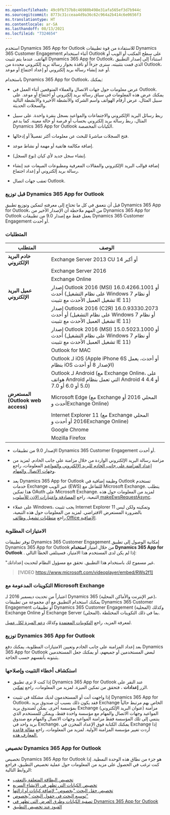 ```yaml
---
ms.openlocfilehash: 49c0fb737b8c46980b498e31afa565ef3d7b944c
ms.sourcegitcommit: 8773c31cceaa4d9a36c62c964a2b414c6e0656f3
ms.translationtype: HT
ms.contentlocale: ar-SA
ms.lasthandoff: 08/13/2021
ms.locfileid: "7324654"
---
```

استخدم Dynamics 365 App for Outlook للاستفادة من قوة تطبيقات Dynamics 365 Customer Engagement أثناء استخدام Outlook على سطح المكتب أو الويب أو الهاتف. عندما يتم تثبيت Dynamics 365 App for Outlook، استناداً إلى إصدار التطبيق الذي قمت بتثبيته، سترى جزءاً أو نافذة بجوار رسالة بريد إلكتروني محددة من Outlook، أو عند إنشاء رسالة بريد إلكتروني أو إعداد اجتماع أو موعد.

باستخدام Dynamics 365 App for Outlook، يمكنك:

- عرض معلومات حول جهات الاتصال والعملاء المتوقعين أثناء العمل في Outlook. يمكنك عرض هذه المعلومات في سياق رسالة بريد إلكتروني أو اجتماع أو موعد. على سبيل المثال، عرض أرقام الهواتف واسم الشركة والأنشطة الأخيرة والأنشطة التالية والسجلات الحديثة.

- ربط رسائل البريد الإلكتروني والاجتماعات والمواعيد بسجل بنقرة واحدة. على سبيل المثال، ربط رسالة بريد إلكتروني بحساب أو فرصة أو حالة معينة. كما يدعم Dynamics 365 App for Outlook الكيانات المخصصة.

- فتح السجلات مباشرةً للبحث عن معلومات أكثر تفصيلاً أو إدخالها.

- إضافة مكالمة هاتفية أو مهمة أو نشاط موعد.

- إنشاء سجل جديد لأي كيان (نوع السجل).

- إضافة قوالب البريد الإلكتروني والمقالات المعرفية ومطبوعات المبيعات عند إنشاء رسالة بريد إلكتروني أو إعداد اجتماع.

- تعقب جهات اتصال Outlook.

### <a name="before-you-deploy-the-dynamics-365-app-for-outlook"></a>قبل توزيع Dynamics 365 App for Outlook

قبل أن نتعمق في كل ما تحتاج إلى معرفته لتمكين وتوزيع تطبيق Dynamics 365 App for Outlook، من المهم ملاحظة أن الإصدار الأخير من Dynamics 365 App for Outlook يعمل فقط مع إصدار 9.0 من تطبيقات Dynamics 365 Customer Engagement أو أحدث.

### <a name="requirements"></a>المتطلبات

| **المتطلب**                   |    **الوصف**     |
|-----------------------------------|-----------------------------------|
| **خادم البريد الإلكتروني**                  | Exchange Server 2013 CU 14 أو أكبر |
|                                   | Exchange Server 2016          |
|                                   | Exchange Online               |
| **عميل البريد الإلكتروني**                  | إصدار Outlook 2016 (MSI) 16.0.4266.1001 أو أحدث (على نظام التشغيل Windows 7 أو نظام تشغيل العميل الأحدث مع تثبيت IE 11) |                   
|                                   | إصدار Outlook 2016 (C2R) 16.0.93330.2073 أو أحدث (على نظام التشغيل Windows 7 أو نظام تشغيل العميل الأحدث مع تثبيت IE 11)                  |
|                                   | إصدار Outlook 2016 (MSI) 15.0.5023.1000 أو أحدث (على نظام التشغيل Windows 7 أو نظام تشغيل العميل الأحدث مع تثبيت IE 11)                  |
|                                   | Outlook for MAC               |
|                                   | Outlook لـ iOS (Apple iPhone 6S أو أحدث، يعمل بنظام iOS الإصدار 8 أو أحدث)     |
|                                   | Outlook لـ Android (مع Exchange Online، على هواتف Android التي تعمل بنظام Android 4 4.4 أو 5.0 أو 6.0 أو 7.0)        |
| **المستعرض (Outlook web access)**  | Microsoft Edge (مع Exchange المحلي 2016 أو أحدث وExchange Online)              |
|                                   | Internet Explorer 11 (مع Exchange المحلي 2016 أو أحدث وExchange Online)   |
|                                   | Google Chrome                 |
|                                   | Mozilla Firefox               |


- الإصدار 9.0 من تطبيقات Dynamics 365 Customer Engagement أو أحدث.

- مزامنة رسالة البريد الإلكتروني الواردة من خلال مزامنة على جانب الخادم. لمزيد من المعلومات، راجع [‎إعداد المزامنة على جانب الخادم للبريد الإلكتروني والمواعيد وجهات الاتصال والمهام](/dynamics365/customer-engagement/admin/set-up-server-side-synchronization-of-email-appointments-contacts-and-tasks).

- يعد Dynamics 365 App for Outlook وظيفة إضافية في Outlook تستخدم خدمات Exchange عبر الويب (EWS) للتفاعل مع Microsoft Exchange. يتطلب هذا تمكين OAuth على Microsoft Exchange. لمزيد من المعلومات حول هذه التبعية، راجع [المصادقة واعتبارات الإذن للأسلوب makeEwsRequestAsync](/outlook/add-ins/web-services#authentication-and-permission-considerations-for-the-makeewsrequestasync-method).

- على عملاء Windows، يجب تثبيت Internet Explorer 11 وتمكينه ولكن ليس بالضرورة المستعرض الافتراضي. لمزيد من المعلومات حول هذه التبعية، راجع [متطلبات تشغيل وظائف Office الإضافية](/office/dev/add-ins/concepts/requirements-for-running-office-add-ins#client-requirements-windows-desktop-and-tablet).

### <a name="required-privileges"></a>الامتيازات المطلوبة

توفر تطبيقات Dynamics 365 Customer Engagement إمكانية الوصول إلى تطبيق Dynamics 365 App for Outlook من خلال امتياز **استخدام Dynamics 365 App for Outlook** . إذا لم يكن لدى المستخدم هذا الامتياز، فسيتلقى الخطأ التالي:

"غير مسموح لك باستخدام هذا التطبيق. تحقق مع مسؤول النظام لتحديث إعداداتك.

> [!VIDEO https://www.microsoft.com/videoplayer/embed/RWs2f1]

### <a name="supported-configurations-with-microsoft-exchange"></a>التكوينات المدعومة مع Microsoft Exchange

اعتباراً من تحديث ديسمبر 2016 لـ Dynamics 365 (عبر الإنترنت والأماكن المحلية)، يمكنك استخدام التطبيق مع أي مجموعة من تطبيقات Dynamics 365 Customer Engagement أو تطبيقات Dynamics 365 Customer Engagement (المحلية) وكذلك Exchange Online أو Exchange Server (المحلي)، بما في ذلك التكوينات المختلطة.

لمعرفة المزيد، راجع [التكوينات المعتمدة](/dynamics365/customer-engagement/outlook-app/deploy-dynamics-365-app-for-outlook#supported-configurations-with-microsoft-exchange) وكذلك [دعم الميزة لكل عميل](/dynamics365/customer-engagement/outlook-app/deploy-dynamics-365-app-for-outlook#feature-support-per-client).

### <a name="deploying-the-dynamics-365-app-for-outlook"></a>توزيع Dynamics 365 App for Outlook

بعد إعداد المزامنة على جانب الخادم وتعيين الامتيازات المطلوبة، يمكنك دفع Dynamics 365 App for Outlook لبعض المستخدمين أو جميعهم، أو يمكنك جعل المستخدمين يثبتونه بأنفسهم حسب الحاجة.

### <a name="troubleshooting-installation-problems"></a>استكشاف أخطاء التثبيت وإصلاحها

- إذا كنت لا ترى تطبيق Dynamics 365 App for Outlook عند النقر على الزر **إعدادات** ، فتحقق من تمكين الميزة. لمزيد من المعلومات، راجع [تمكين](/dynamics365/customer-engagement/outlook-app/deploy-dynamics-365-app-for-outlook#enable).

- إذا واجهت أنت أو المستخدمون لديك مشكلة في تثبيت Dynamics 365 App for Outlook، فقد يكون ذلك بسبب أن صندوق بريد Exchange الخاص بهم مرتبط حالياً بمؤسسة أخرى. يمكن لصندوق بريد Exchange (عنوان البريد الإلكتروني) مزامنة المواعيد وجهات الاتصال والمهام مع مؤسسة واحدة فقط، ويمكن للمستخدم الذي ينتمي إلى تلك المؤسسة فقط مزامنة المواعيد وجهات الاتصال والمهام مع صندوق بريد واحد في Exchange. يمكنك الكتابة فوق الإعداد المخزن في Exchange إذا أردت تغيير مؤسسة المزامنة الأولية. لمزيد من المعلومات، راجع [مقالة قاعدة المعارف هذه.](https://support.microsoft.com/help/3211627/incomingemailrejected-error-when-attempting-to-install-dynamics-365-app-for-outlook)

### <a name="customizing-the-dynamics-365-app-for-outlook"></a>تخصيص Dynamics 365 App for Outlook

تخصيص Dynamics 365 App for Outlook هو جزء من نطاق هذه الوحدة النمطية. إذا كنت ترغب في الحصول على مزيد من المعلومات حول عملية تخصيص التطبيق، فراجع الروابط التالية:

- [تخصيص البطاقة المتعلقة بالتعقب](/dynamics365/customer-engagement/outlook-app/customize-the-track-regarding-card)
- [تخصيص الكيانات التي تظهر في الإنشاء السريع](/dynamics365/customer-engagement/outlook-app/add-a-custom-entity-to-quick-create)
- [تخصيص حقل البحث "بخصوص" لإضافة كيانات أو إزالتها](/dynamics365/customer-engagement/outlook-app/enable-a-custom-entity-to-appear-in-the-regarding-lookup)
- [توسيع البحث في حقول البحث "بخصوص"](/dynamics365/customer-engagement/outlook-app/search-on-custom-field-regarding-lookup)
- [تصفية الكيانات وطرق العرض التي تظهر في Dynamics 365 App for Outlook](/dynamics365/customer-engagement/outlook-app/filter-entities-and-views)
- [القيود عند تخصيص التطبيق](/dynamics365/customer-engagement/outlook-app/limitations-when-customizing-app-for-outlook)
